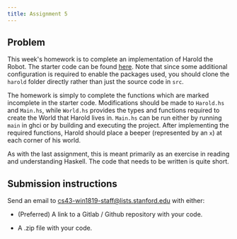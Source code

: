 ```yaml
---
title: Assignment 5
---
```


## Problem

This week's homework is to complete an implementation of Harold the Robot.
The starter code can be found [here](https://gitlab.com/stanford-lambda/stanford-lambda.gitlab.io/tree/master/starter-code/assignment5).
Note that since some additional configuration is required to enable the packages
used, you should clone the `harold` folder directly rather than just the source
code in `src`.

The homework is simply to complete the functions which are marked incomplete in
the starter code. Modifications should be made to `Harold.hs` and `Main.hs`, while `World.hs` 
provides the types and functions required to create the World that Harold lives in.
`Main.hs` can be run either by running `main` in ghci or by building and
executing the project. After implementing the required functions, Harold should
place a beeper (represented by an `x`) at each corner of his world.

As with the last assignment, this is meant primarily as an exercise in reading and
understanding Haskell. The code that needs to be written is quite short.

## Submission instructions

Send an email to cs43-win1819-staff@lists.stanford.edu with either:

- (Preferred) A link to a Gitlab / Github repository with your code.

- A .zip file with your code.

